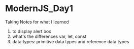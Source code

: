 # ModernJS_Day1
 Taking Notes for what I learned

001. to display alert box
002. what's the differences var, let, const
003. data types: primitive data types and reference data types 
